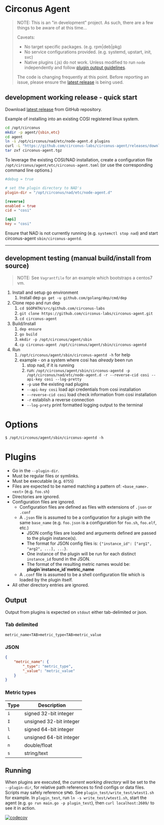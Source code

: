 # Circonus Agent

>NOTE: This is an "in development" project. As such, there are a few things to be aware of at this time...
>
> Caveats:
> * No target specific packages. (e.g. rpm|deb|pkg)
> * No service configurations provided. (e.g. systemd, upstart, init, svc)
> * Native plugins (.js) do not work. Unless modified to run `node` independently and follow [plugin output guidelines](#output).
>
> The code is changing frequently at this point. Before reporting an issue, please ensure the [latest release](https://github.com/circonus-labs/circonus-agent/releases/latest) is being used.

## development working release - quick start

Download [latest release](https://github.com/circonus-labs/circonus-agent/releases/latest) from GitHub repository.

Example of installing into an existing COSI registered linux system.

```sh
cd /opt/circonus
mkdir -p agent/{sbin,etc}
cd agent
ln -s /opt/circonus/nad/etc/node-agent.d plugins
curl -L "https://github.com/circonus-labs/circonus-agent/releases/download/v0.1.2/circonus-agent_0.1.2_linux_64-bit.tar.gz" -o circonus-agent.tgz
tar zxf circonus-agent.tgz
```

To leverage the existing COSI/NAD installation, create a configuration file `/opt/circonus/agent/etc/circonus-agent.toml` (or use the corresponding command line options.)

```toml
#debug = true

# set the plugin directory to NAD's
plugin-dir = "/opt/circonus/nad/etc/node-agent.d"

[reverse]
enabled = true
cid = "cosi"

[api]
key = "cosi"
```

Ensure that NAD is not currently running (e.g. `systemctl stop nad`) and start circonus-agent `sbin/circonus-agentd`.

---

## development testing (manual build/install from source)

> NOTE: See `Vagrantfile` for an example which bootstraps a centos7 vm.

1. Install and setup go environment
    1. Install dep `go get -u github.com/golang/dep/cmd/dep`
1. Clone repo and run dep
    1. `cd $GOPATH/src/github.com/circonus-labs`
    1. `git clone https://github.com/circonus-labs/circonus-agent.git`
    1. `cd circonus-agent`
1. Build/Install
    1.  `dep ensure`
    1. `go build`
    1. `mkdir -p /opt/circonus/agent/sbin`
    1. `cp circonus-agent /opt/circonus/agent/sbin/circonus-agentd`
1. Run
    1. `/opt/circonus/agent/sbin/circonus-agentd -h` for help
    1. example - on a system where cosi has *already* been run
       1. stop nad, if it is running
       1. run: `/opt/circonus/agent/sbin/circonus-agentd -p /opt/circonus/nad/etc/node-agent.d -r --reverse-cid cosi --api-key cosi --log-pretty`
        * `-p` use the existing nad plugins
        * `--api-key cosi` load api credentials from cosi installation
        * `--reverse-cid cosi` load check information from cosi installation
        * `-r` establish a reverse connection
        * `--log-prety` print formatted logging output to the terminal

# Options

```
$ /opt/circonus/agent/sbin/circonus-agentd -h
```

# Plugins

* Go in the `--plugin-dir`.
* Must be regular files or symlinks.
* Must be executable (e.g. `0755`)
* Files are expected to be named matching a pattern of: `<base_name>.<ext>` (e.g. `foo.sh`)
* Directories are ignored.
* Configuration files are ignored.
    * Configuration files are defined as files with extensions of `.json` or `.conf`
    * A `.json` file is assumed to be a configuration for a plugin with the same `base_name` (e.g. `foo.json` is a configuration for `foo.sh`, `foo.elf`, etc.)
        * JSON config files are loaded and arguments defined are passed to the plugin instance(s).
        * The format for JSON config files is: `{"instance_id": ["arg1", "arg2", ...], ...}`.
        * One instance of the plugin will be run for each distinct `instance_id` found in the JSON.
        * The format of the resulting metric names would be: **plugin\`instance_id\`metric_name**
    * A `.conf` file is assumed to be a shell configuration file which is loaded by the plugin itself.
* All other directory entries are ignored.

## Output

Output from plugins is expected on `stdout` either tab-delimited or json.

### Tab delimited

`metric_name<TAB>metric_type<TAB>metric_value`

### JSON

```json
{
    "metric_name": {
        "_type": "metric_type",
        "_value": "metric_value"
    }
}
```

### Metric types

| Type | Description             |
| ---- | ----------------------- |
| `i`  | signed 32-bit integer   |
| `I`  | unsigned 32-bit integer |
| `l`  | signed 64-bit integer   |
| `L`  | unsigned 64-bit integer |
| `n`  | double/float            |
| `s`  | string/text             |

## Running

When plugins are executed, the _current working directory_ will be set to the `--plugin-dir`, for relative path references to find configs or data files. Scripts may safely reference `$PWD`. See `plugin_test/write_test/wtest1.sh` for example. In `plugin_test`, run `ln -s write_test/wtest1.sh`, start the agent (e.g. `go run main.go -p plugin_test`), then `curl localhost:2609/` to see it in action.

[![codecov](https://codecov.io/gh/maier/circonus-agent/branch/master/graph/badge.svg)](https://codecov.io/gh/maier/circonus-agent)
